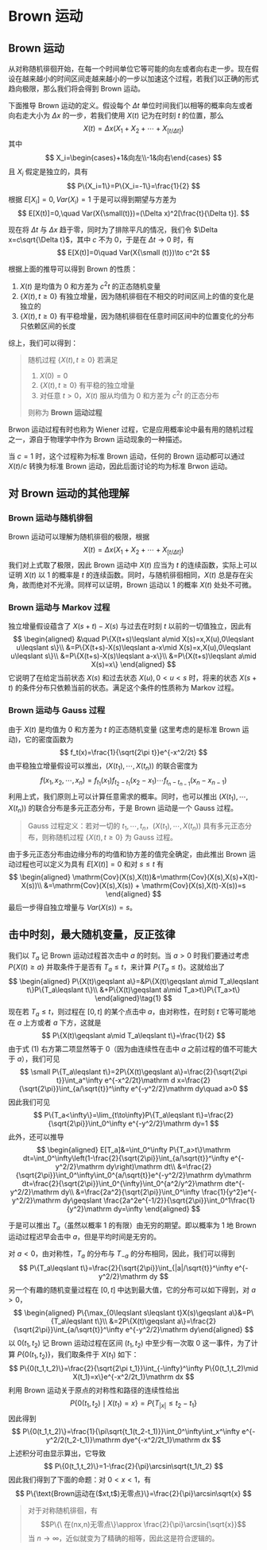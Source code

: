# Brown 运动

## Brown 运动

从对称随机徘徊开始，在每一个时间单位它等可能的向左或者向右走一步。现在假设在越来越小的时间区间走越来越小的一步以加速这个过程，若我们以正确的形式趋向极限，那么我们将会得到 Brown 运动。

下面推导 Brown 运动的定义。假设每个 $\Delta t$ 单位时间我们以相等的概率向左或者向右走大小为 $\Delta x$ 的一步，若我们使用 $X(t)$ 记为在时刻 $t$ 的位置，那么
$$
X(t)=\Delta x(X_1+X_2+\cdots+X_{[t/\Delta t]})
$$
其中
$$
X_i=\begin{cases}+1&向左\\-1&向右\end{cases}
$$
且 $X_i$ 假定是独立的，具有
$$
P\{X_i=1\}=P\{X_i=-1\}=\frac{1}{2}
$$
根据 $E[X_i]=0,Var(X_i)=1$ 于是可以得到期望与方差为
$$
E[X(t)]=0,\quad Var(X{\small(t)})=(\Delta x)^2[\frac{t}{\Delta t}].
$$

现在将 $\Delta t$ 与 $\Delta x$ 趋于零，同时为了排除平凡的情况，我们令 $\Delta x=c\sqrt{\Delta t}$，其中 $c$ 不为 0，于是在 $\Delta t\to0$ 时，有
$$
E[X(t)]=0\quad Var(X{\small (t)})\to c^2t
$$

根据上面的推导可以得到 Brown 的性质：
1. $X(t)$ 是均值为 0 和方差为 $c^2t$ 的正态随机变量
2. $\{X(t),t\geqslant 0\}$ 有独立增量，因为随机徘徊在不相交的时间区间上的值的变化是独立的
3. $\{X(t),t\geqslant 0\}$ 有平稳增量，因为随机徘徊在任意时间区间中的位置变化的分布只依赖区间的长度

综上，我们可以得到：
>随机过程 $\{X(t),t\geqslant0\}$ 若满足
> 1. $X(0)=0$
> 2. $\{X(t),t\geqslant0\}$ 有平稳的独立增量
> 3. 对任意 $t>0$，$X(t)$ 服从均值为 $0$ 和方差为 $c^2t$ 的正态分布
> 
> 则称为 **Brown 运动过程**

Brwon 运动过程有时也称为 Wiener 过程，它是应用概率论中最有用的随机过程之一，源自于物理学中作为 Brown 运动现象的一种描述。

当 $c=1$ 时，这个过程称为标准 Brown 运动，任何的 Brown 运动都可以通过 $X(t)/c$ 转换为标准 Brown 运动，因此后面讨论的均为标准 Brwon 运动。

## 对 Brown 运动的其他理解

### Brown 运动与随机徘徊

Brown 运动可以理解为随机徘徊的极限，根据
$$
X(t)=\Delta x(X_1+X_2+\cdots+X_{[t/\Delta t]})
$$
我们对上式取了极限，因此 Brown 运动中 $X(t)$ 应当为 $t$ 的连续函数，实际上可以证明 $X(t)$ 以 1 的概率是 $t$ 的连续函数。同时，与随机徘徊相同，$X(t)$ 总是存在尖角，故而绝对不光滑。同样可以证明，Brown 运动以 1 的概率 $X(t)$ 处处不可微。

### Brown 运动与 Markov 过程

独立增量假设蕴含了 $X(s+t)-X(s)$ 与过去在时刻 $t$ 以前的一切值独立，因此有
$$
\begin{aligned}
&\quad P\{X(t+s)\leqslant a\mid X(s)=x,X(u),0\leqslant u\leqslant s\}\\
&=P\{X(t+s)-X(s)\leqslant a-x\mid X(s)=x,X(u),0\leqslant u\leqslant s\}\\
&=P\{X(t+s)-X(s)\leqslant a-x\}\\
&=P\{X(t+s)\leqslant a\mid X(s)=x\}
\end{aligned}
$$
它说明了在给定当前状态 $X(s)$ 和过去状态 $X(u),0<u<s$ 时，将来的状态 $X(s+t)$ 的条件分布只依赖当前的状态。满足这个条件的性质称为 Markov 过程。

### Brown 运动与 Gauss 过程

由于 $X(t)$ 是均值为 0 和方差为 $t$ 的正态随机变量 (这里考虑的是标准 Brown 运动)，它的密度函数为
$$
f_t(x)=\frac{1}{\sqrt{2\pi t}}e^{-x^2/2t}
$$
由平稳独立增量假设可以推出，$(X(t_1),\cdots,X(t_n))$ 的联合密度为
$$
f(x_1,x_2,\cdots,x_n)=f_{t_1}(x_1)f_{t_2-t_1}(x_2-x_1)\cdots f_{t_n-t_{n-1}}(x_n-x_{n-1})
$$
利用上式，我们原则上可以计算任意需求的概率。同时，也可以推出 $(X(t_1),\cdots,X(t_n))$ 的联合分布是多元正态分布，于是 Brown 运动是一个 Gauss 过程。

> Gauss 过程定义：若对一切的 $t_1,\cdots,t_n$，$(X(t_1),\cdots,X(t_n))$ 具有多元正态分布，则称随机过程 $\{X(t),t\geqslant 0\}$ 为 Gauss 过程。

由于多元正态分布由边缘分布的均值和协方差的值完全确定，由此推出 Brown 运动过程也可以定义为具有 $E[X(t)]=0$ 和对 $s\leqslant t$ 有
$$
\begin{aligned}
\mathrm{Cov}(X(s),X(t))&=\mathrm{Cov}(X(s),X(s)+X(t)-X(s))\\
&=\mathrm{Cov}(X(s),X(s)) + \mathrm{Cov}(X(s),X(t)-X(s))=s
\end{aligned}
$$
最后一步得自独立增量与 $Var(X(s))=s$。

## 击中时刻，最大随机变量，反正弦律

我们以 $T_a$ 记 Brown 运动过程首次击中 $a$ 的时刻。当 $a>0$ 时我们要通过考虑 $P\{X(t)\geqslant a\}$ 并取条件于是否有 $T_a\leqslant t$，来计算 $P\{T_a\leqslant t\}$。这就给出了
$$
\begin{aligned}
P\{X(t)\geqslant a\}=&P\{X(t)\geqslant a\mid T_a\leqslant t\}P\{T_a\leqslant t\}\\
&+P\{X(t)\geqslant a\mid T_a>t\}P\{T_a>t\}
\end{aligned}\tag{1}
$$
现在若 $T_a\leqslant t$，则过程在 $[0,t]$ 的某个点击中 $a$，由对称性，在时刻 $t$ 它等可能地在 $a$ 上方或者 $a$ 下方，这就是
$$
P\{X(t)\geqslant a\mid T_a\leqslant t\}=\frac{1}{2}
$$
由于式 $(1)$ 右方第二项显然等于 0（因为由连续性在击中 $a$ 之前过程的值不可能大于 $a$），我们可见
$$
\small P\{T_a\leqslant t\}=2P\{X(t)\geqslant a\}=\frac{2}{\sqrt{2\pi t}}\int_a^\infty e^{-x^2/2t}\mathrm d x=\frac{2}{\sqrt{2\pi}}\int_{a/\sqrt{t}}^\infty e^{-y^2/2}\mathrm dy\quad a>0
$$
因此我们可见
$$
P\{T_a<\infty\}=\lim_{t\to\infty}P\{T_a\leqslant t\}=\frac{2}{\sqrt{2\pi}}\int_0^\infty e^{-y^2/2}\mathrm dy=1
$$
此外，还可以推导
$$
\begin{aligned}
E[T_a]&=\int_0^\infty P\{T_a>t\}\mathrm dt=\int_0^\infty\left(1-\frac{2}{\sqrt{2\pi}}\int_{a/\sqrt{t}}^\infty e^{-y^2/2}\mathrm dy\right)\mathrm dt\\
&=\frac{2}{\sqrt{2\pi}}\int_0^\infty\int_0^{a/\sqrt{t}}e^{-y^2/2}\mathrm dy\mathrm dt=\frac{2}{\sqrt{2\pi}}\int_0^{\infty}\int_0^{a^2/y^2}\mathrm dte^{-y^2/2}\mathrm dy\\
&=\frac{2a^2}{\sqrt{2\pi}}\int_0^\infty \frac{1}{y^2}e^{-y^2/2}\mathrm dy\geqslant \frac{2a^2e^{-1/2}}{\sqrt{2\pi}}\int_0^1\frac{1}{y^2}\mathrm dy=\infty
\end{aligned}
$$

于是可以推出 $T_a$（虽然以概率 1 的有限）由无穷的期望。即以概率为 1 地 Brown 运动过程迟早会击中 $a$，但是平均时间是无穷的。

对 $a<0$，由对称性，$T_a$ 的分布与 $T_{-a}$ 的分布相同，因此，我们可以得到
$$
P\{T_a\leqslant t\}=\frac{2}{\sqrt{2\pi}}\int_{|a|/\sqrt{t}}^\infty e^{-y^2/2}\mathrm dy
$$
另一个有趣的随机变量过程在 $[0,t]$ 中达到最大值，它的分布可以如下得到，对 $a>0$，
$$
\begin{aligned}
P\{\max_{0\leqslant s\leqslant t}X(s)\geqslant a\}&=P\{T_a\leqslant t\}\\
&=2P\{X(t)\geqslant a\}=\frac{2}{\sqrt{2\pi}}\int_{a/\sqrt{t}}^\infty e^{-y^2/2}\mathrm dy\end{aligned}
$$
以 $0(t_1,t_2)$ 记 Brown 运动过程在区间 $(t_1,t_2)$ 中至少有一次取 0 这一事件，为了计算 $P\{0(t_1,t_2)\}$，我们取条件于 $X(t_1)$ 如下：
$$
P\{0(t_1,t_2)\}=\frac{2}{\sqrt{2\pi t_1}}\int_{-\infty}^\infty P\{0(t_1,t_2)\mid X(t_1)=x\}e^{-x^2/2t_1}\mathrm dx
$$
利用 Brown 运动关于原点的对称性和路径的连续性给出
$$
P\{0(t_1,t_2)\mid X(t_1)=x\}=P\{T_{|x|}\leqslant t_2-t_1\}
$$
因此得到
$$
P\{0(t_1,t_2)\}=\frac{1}{\pi\sqrt{t_1(t_2-t_1)}}\int_0^\infty\int_x^\infty e^{-y^2/2(t_2-t_1)}\mathrm dye^{-x^2/2t_1}\mathrm dx
$$
上述积分可由显示算出，它导致
$$
P\{0(t_1,t_2)\}=1-\frac{2}{\pi}\arcsin\sqrt{t_1/t_2}
$$
因此我们得到了下面的命题：对 $0<x<1$，有
$$
P\{\text{Brown运动在($xt,t$)无零点}\}=\frac{2}{\pi}\arcsin\sqrt{x}
$$

> 对于对称随机徘徊，有
> $$P\{\ 在(nx,n)无零点\}\approx \frac{2}{\pi}\arcsin{\sqrt{x}}$$
> 当 $n\to\infty$，近似就变为了精确的相等，因此这是符合逻辑的。


